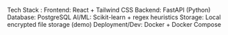 Tech Stack : 
Frontend: React + Tailwind CSS
Backend: FastAPI (Python)
Database: PostgreSQL
AI/ML: Scikit-learn + regex heuristics
Storage: Local encrypted file storage (demo)
Deployment/Dev: Docker + Docker Compose
